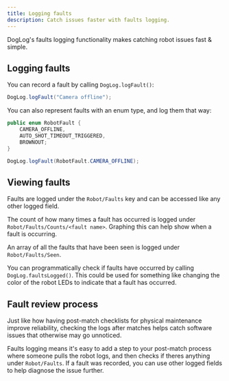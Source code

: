 ```yaml
---
title: Logging faults
description: Catch issues faster with faults logging.
---
```


DogLog's faults logging functionality makes catching robot issues fast & simple.

## Logging faults

You can record a fault by calling `DogLog.logFault()`:

```java
DogLog.logFault("Camera offline");
```

You can also represent faults with an enum type, and log them that way:

```java
public enum RobotFault {
    CAMERA_OFFLINE,
    AUTO_SHOT_TIMEOUT_TRIGGERED,
    BROWNOUT;
}
```

```java
DogLog.logFault(RobotFault.CAMERA_OFFLINE);
```

## Viewing faults

Faults are logged under the `Robot/Faults` key and can be accessed like any other logged field.

The count of how many times a fault has occurred is logged under `Robot/Faults/Counts/<fault name>`.
Graphing this can help show when a fault is occurring.

An array of all the faults that have been seen is logged under `Robot/Faults/Seen`.

You can programmatically check if faults have occurred by calling `DogLog.faultsLogged()`.
This could be used for something like changing the color of the robot LEDs to indicate that a fault has occurred.

## Fault review process

Just like how having post-match checklists for physical maintenance improve reliability, checking the logs after matches helps catch software issues that otherwise may go unnoticed.

Faults logging means it's easy to add a step to your post-match process where someone pulls the robot logs, and then checks if theres anything under `Robot/Faults`.
If a fault was recorded, you can use other logged fields to help diagnose the issue further.

